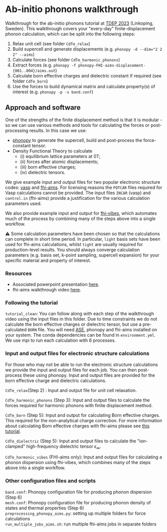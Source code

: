 # Ab-initio phonons walkthrough

Walkthrough for the ab-initio phonons tutorial at [TDEP 2023](https://liu.se/en/research/tdep2023) (Linkoping, Sweden). This walkthrough covers your "every-day" finite-displacement phonon calculation, which can be split into the following steps:

1. Relax unit cell (see folder `CdTe_relax`)
2. Build supercell and generate displacements (e.g. `phonopy -d --dim="2 2 2" --aims`)
3. Calculate forces (see folder `CdTe_harmonic_phonons`)
4. Extract forces (e.g. `phonopy -f phonopy-FHI-aims-displacement-{001..004}/aims.out`)
5. Calculate born effective charges and dielectric constant if required (see folder `CdTe_born`)
6. Use the forces to build dynamical matrix and calculate property(s) of interest (e.g. `phonopy -p -s band.conf`)

## Approach and software

One of the strengths of the finite displacement method is that it is modular - so we can use various methods and tools for calculating the forces or post-processing results. In this case we use:

- [phonopy](https://phonopy.github.io/phonopy/) to generate the supercell, build and post-process the force-constant tensor.
- Density Functional Theory to calculate
  - (i) equilibrium lattice parameters at 0T;
  - (ii) forces after atomic displacements;
  - (iii) born effective charges;
  - (iv) dielectric tensors.

We give example input and output files for two popular electronic structure codes: [vasp](https://www.vasp.at/) and [fhi-aims](https://fhi-aims.org/). For licensing reasons the `POTCAR` files required for Vasp calculations cannot be provided. The input files `INCAR` (vasp) and `control.in` (fhi-aims) provide a justification for the various calculation parameters used. 

We also provide example input and output for [fhi-vibes](https://vibes-developers.gitlab.io/vibes/), which automates much of the process by combining many of the steps above into a single workflow. 

⚠️ Some calculation parameters have been chosen so that the calculations can complete in short time period. In particular, `light` basis sets have been used for fhi-aims calculations, whilst `tight` are usually required for production-level results. You should always converge calculation parameters (e.g. basis set, k-point sampling, supercell expansion) for your specific material and property of interest.

### Resources

- Associated powerpoint presentation [here]().
- fhi-aims walkthrough video [here]().

### Following the tutorial

`tutorial_clean`: You can follow along with each step of the walkthrough video using the input files in this folder. Due to time constraints we do not calculate the born effective charges or dielectric tensor, but use a pre-calculated `BORN` file. You will need [ASE](https://wiki.fysik.dtu.dk/ase/), phonopy and fhi-aims installed on your system. The conda dependencies can be found in `environment.yml`. We use mpi to run each calculation with 6 processes.

### Input and output files for electronic structure calculations

For those who may not be able to run the electronic structure calculations we provide the input and output files for each job. You can then post-process these using phonopy. Input and output files are provided for the born effective charge and dielectric calculations.

`CdTe_relax`(Step 2) : Input and output file for unit cell relaxation.

`CdTe_harmonic_phonons` (Step 3): Input and output files to calculate the forces required for harmonic phonons with finite displacement method.

`CdTe_born` (Step 5): Input and output for calculating Born effective charges. This required for the non-analytical charge correction. For more information about calculating Born effective charges with fhi-aims please see [this tutorial](https://fhi-aims-club.gitlab.io/tutorials/phonons-with-fhi-vibes/phonons/5_BEC/exercise-5/).

`CdTe_dielectric` (Step 5): Input and output files to calculate the "ion-clamped" high-frequency dielectric tensor	$\epsilon_\infty$.

`CdTe_harmonic_vibes` (FHI-aims only): Input and output files for calculating a phonon dispersion using fhi-vibes, which combines many of the steps above into a single workflow.

### Other configuration files and scripts 

`band.conf`: Phonopy configuration file for producing phonon dispersion (Step 6)  
`mesh.conf`: Phonopy configuration file for producing phonon density of states and thermal properties (Step 6)  
`preprocessing_phonopy_aims.py`: setting up multiple folders for force calculations  
`run_multiple_jobs_aims.sh`: run multiple fhi-aims jobs in separate folders
